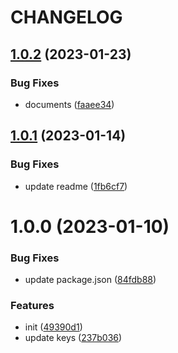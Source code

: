 # CHANGELOG

## [1.0.2](https://github.com/svoboda-rabstvo/react-i18next-lint/compare/v1.0.1...v1.0.2) (2023-01-23)


### Bug Fixes

* documents ([faaee34](https://github.com/svoboda-rabstvo/react-i18next-lint/commit/faaee34271b23409e1b6216d58718c8c23df514f))

## [1.0.1](https://github.com/svoboda-rabstvo/react-i18next-lint/compare/v1.0.0...v1.0.1) (2023-01-14)


### Bug Fixes

* update readme ([1fb6cf7](https://github.com/svoboda-rabstvo/react-i18next-lint/commit/1fb6cf721756e2f418db01229cc2563c464b34b6))

# 1.0.0 (2023-01-10)


### Bug Fixes

* update package.json ([84fdb88](https://github.com/svoboda-rabstvo/react-i18next-lint/commit/84fdb884521c27791d2548f84bfc649073097fee))


### Features

* init ([49390d1](https://github.com/svoboda-rabstvo/react-i18next-lint/commit/49390d173a8311ef545145ab554dba3c68607bad))
* update keys ([237b036](https://github.com/svoboda-rabstvo/react-i18next-lint/commit/237b0362618cf5fc1099411d50a9b767955d69ae))
